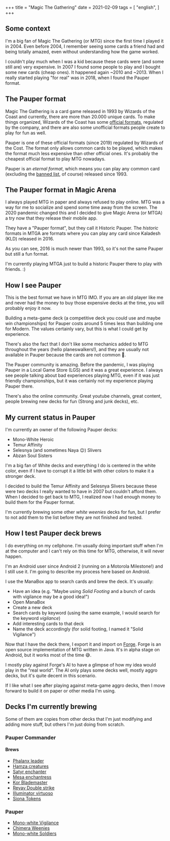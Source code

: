 +++
title = "Magic The Gathering"
date = 2021-02-09
tags = [
    "english",
]
+++

## Some context

I'm a big fan of Magic The Gathering (or MTG) since the first time I played it
in 2004. Even before 2004, I remember seeing some cards a friend had and being
totally amazed, even without understanding how the game worked.

I couldn't play much when I was a kid because these cards were (and some still
are) very expensive. In 2007 I found some people to play and I bought some new
cards (cheap ones). It happened again ~2010 and ~2013. When I really started
playing "for real" was in 2018, when I found the Pauper format.

## The Pauper format

Magic The Gathering is a card game released in 1993 by Wizards of the Coast and
currently, there are more than 20.000 unique cards. To make things organized,
Wizards of the Coast has some [official
formats](https://magic.wizards.com/en/game-info/gameplay/rules-and-formats/formats),
regulated by the company, and there are also some unofficial formats people create to
play for fun as well.

Pauper is one of these official formats (since 2019) regulated by Wizards of the
Cost. The format only allows common cards to be played, which makes the format
much less expensive than other official ones. It's probably the cheapest
official format to play MTG nowadays.

Pauper is an _eternal format_, which means you can play any common card
(excluding the [banned
list](https://magic.wizards.com/en/game-info/gameplay/formats/pauper), of
course) released since 1993.

## The Pauper format in Magic Arena

I always played MTG in paper and always refused to play online. MTG was a way
for me to socialize and spend some time away from the screen. The 2020 pandemic
changed this and I decided to give Magic Arena (or MTGA) a try now that they
release their mobile app.

They have a "Pauper format", but they call it Historic Pauper. The _historic_
formats in MTGA are formats where you can play any card since Kaladesh (KLD)
released in 2016.

As you can see, 2016 is much newer than 1993, so it's not the same Pauper but
still a fun format.

I'm currently playing MTGA just to build a historic Pauper there to play with
friends. :)

## How I see Pauper

This is the best format we have in MTG IMO. If you are an old player like me and
never had the money to buy those expensive decks at the time, you will probably
enjoy it now.

Building a meta-game deck (a competitive deck you could use and maybe win
championships) for Pauper costs around 5 times less than building one for
Modern. The values certainly vary, but this is what I could get by experience.

There's also the fact that I don't like some mechanics added to MTG throughout
the years (hello planeswalkers!), and they are usually not available in Pauper
because the cards are not common 🎉.

The Pauper community is amazing. Before the pandemic, I was playing Pauper in a
Local Game Store (LGS) and it was a great experience. I always see people
talking about bad experiences playing MTG, even if it was just friendly
championships, but it was certainly not my experience playing Pauper there.

There's also the online community. Great youtube channels, great content,
people brewing new decks for fun (Strong and junk decks), etc.

## My current status in Pauper

I'm currently an owner of the following Pauper decks:

- Mono-White Heroic
- Temur Affinity
- Selesnya (and sometimes Naya 😉) Slivers
- Abzan Soul Sisters

I'm a big fan of White decks and everything I do is centered in the white color,
even if I have to corrupt it a little bit with other colors to make it a
stronger deck.

I decided to build the Temur Affinity and Selesnya Slivers because these were
two decks I really wanted to have in 2007 but couldn't afford them. When I
decided to get back to MTG, I realized now I had enough money to build them for
the Pauper format.

I'm currently brewing some other _white weenies_ decks for fun, but I prefer to
not add them to the list before they are not finished and tested.

## How I test Pauper deck brews

I do everything on my cellphone. I'm usually doing important stuff when I'm at
the computer and I can't rely on this time for MTG, otherwise, it will never
happen.

I'm an Android user since Android 2 (running on a Motorola Milestone!) and I
still use it. I'm going to describe my process here based on Android.

I use the ManaBox app to search cards and brew the deck. It's usually:

* Have an idea (e.g. "Maybe using _Solid Footing_ and a bunch of cards with
  vigilance may be a good idea!")
* Open ManaBox
* Create a new deck
* Search cards by keyword (using the same example, I would search for the
  keyword _vigilance_)
* Add interesting cards to that deck
* Name the deck accordingly (for solid footing, I named it "Solid Vigilance")

Now that I have the deck there, I export it and import on
[Forge](https://www.slightlymagic.net/wiki/Forge). Forge is an open source
implementation of MTG written in Java. It's in alpha stage on Android, but it
works most of the time 😅.

I mostly play against Forge's AI to have a glimpse of how my idea would play in
the "real world". The AI only plays some decks well, mostly aggro decks, but
it's quite decent in this scenario.

If I like what I see after playing against meta-game aggro decks, then I move
forward to build it on paper or other media I'm using.

## Decks I'm currently brewing

Some of them are copies from other decks that I'm just modifying and adding more
stuff, but others I'm just doing from scratch.

### Pauper Commander

#### Brews

* [Phalanx leader](https://manabox.app/decks/d6K6xnVASf-USpmxDR4q5w)
* [Hamza creatures](https://manabox.app/decks/RkSXe4FBReGLPUbWUDbktA)
* [Satyr enchanter](https://manabox.app/decks/7csYeMm2Tg2OjYs9fxcVag)
* [Mesa enchantress](https://manabox.app/decks/Ifru__VCRLqPRwsJtw0B0Q)
* [Kor Blademaster](https://manabox.app/decks/hQrQwxMaTi-yMmf2SmQ3FA)
* [Reyav Double strike](https://manabox.app/decks/mNOaFnNwSP2kHVKtW8DESA)
* [Illuminator virtuoso](https://manabox.app/decks/F_Qqv5EpSOGMhxW0zlvPqQ)
* [Siona Tokens](https://manabox.app/decks/Tcwp3gc6Q_6R4ExbpvAsuA)

### Pauper

* [Mono-white Vigilance](https://manabox.app/decks/V6ermW6SSJSulI6jOdhX_g)
* [Chimera Weenies](https://manabox.app/decks/KLDT8vA7QDyOM-a9NC6hbg)
* [Mono-white Soldiers](https://manabox.app/decks/e38-mnc9R5eyK-0v7Wnzlw)
